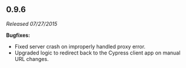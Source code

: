 ## 0.9.6

_Released 07/27/2015_

**Bugfixes:**

- Fixed server crash on improperly handled proxy error.
- Upgraded logic to redirect back to the Cypress client app on manual URL
  changes.
